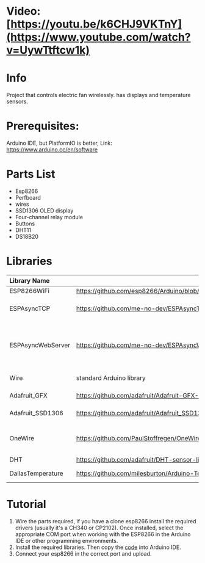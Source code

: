 # Video: [https://youtu.be/k6CHJ9VKTnY](https://www.youtube.com/watch?v=UywTtftcw1k)

# Info
Project that controls electric fan wirelessly. has displays and temperature sensors. 

# Prerequisites:
Arduino IDE, but PlatformIO is better,
Link: https://www.arduino.cc/en/software

# Parts List
* Esp8266
* Perfboard
* wires
* SSD1306 OLED display
* Four-channel relay module
* Buttons
* DHT11
* DS18B20

# Libraries
Library Name         |       Link       | Description
:------------------- | ---------------------- | :------------------------------------------------
ESP8266WiFi          | https://github.com/esp8266/Arduino/blob/master/libraries/ESP8266WiFi/src/ESP8266WiFi.h   | esp8266 wifi 
ESPAsyncTCP          | https://github.com/me-no-dev/ESPAsyncTCP | asynchronous TCP communication 
ESPAsyncWebServer    | https://github.com/me-no-dev/ESPAsyncWebServer | set up an asynchronous web server that can handle HTTP requests
Wire                 | standard Arduino library | I2C communication
Adafruit_GFX         | https://github.com/adafruit/Adafruit-GFX-Library | graphics core library
Adafruit_SSD1306     | https://github.com/adafruit/Adafruit_SSD1306 | SSD1306 oled display
OneWire              | https://github.com/PaulStoffregen/OneWire | Interfacing with DS18B20 temperature sensor
DHT                  | https://github.com/adafruit/DHT-sensor-library | dht11 library
DallasTemperature    | https://github.com/milesburton/Arduino-Temperature-Control-Library | used with dht11 library

# Tutorial
1. Wire the parts required, if you have a clone esp8266 install the required drivers (usually it's a CH340 or CP2102). Once installed, select the appropriate COM port when working with the ESP8266 in the Arduino IDE or other programming environments.
2. Install the required libraries. Then copy the [code](https://github.com/YuwsJuice/wireless-fan-control/blob/main/fan.ino) into Arduino IDE.
3. Connect your esp8266 in the correct port and upload.




